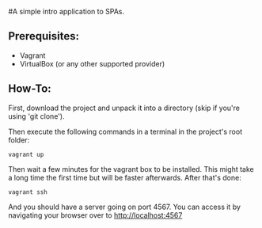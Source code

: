 #A simple intro application to SPAs.

## Prerequisites:
* Vagrant
* VirtualBox (or any other supported provider)

## How-To:
First, download the project and unpack it into a directory (skip if you're using 'git clone').

Then execute the following commands in a terminal in the project's root folder:

    vagrant up
Then wait a few minutes for the vagrant box to be installed. This might take a long time the first time but will be faster afterwards.
After that's done:

    vagrant ssh

And you should have a server going on port 4567. You can access it by navigating your browser over to
[http://localhost:4567](http://localhost:4567)
